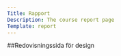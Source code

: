 ```yaml
---
Title: Rapport
Description: The course report page
Template: report
---
```


##Redovisningssida för design
